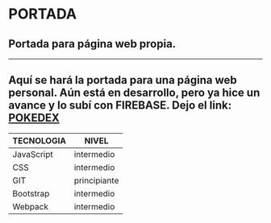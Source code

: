 # PORTADA
## Portada para página web propia.
---
Aquí se hará la portada para una página web personal.
Aún está en desarrollo, pero ya hice un avance y lo subí con FIREBASE.
Dejo el link: [POKEDEX](https://programandoconterry.web.app/)
---
|  TECNOLOGIA  | NIVEL       |
|  ----------  |-------      |
|  JavaScript  | intermedio  |
| CSS          | intermedio  |
| GIT          | principiante|
| Bootstrap    | intermedio  |
| Webpack      | intermedio  |
